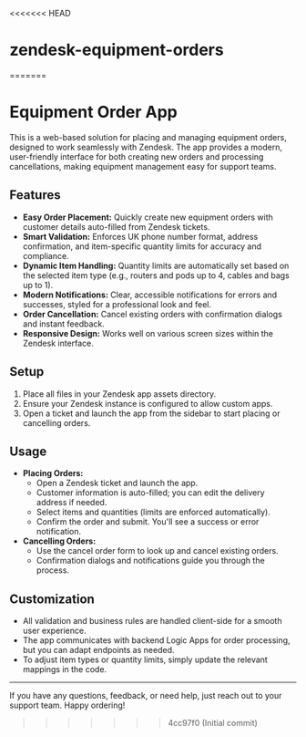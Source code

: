 <<<<<<< HEAD
# zendesk-equipment-orders
=======
# Equipment Order App

This is a web-based solution for placing and managing equipment orders, designed to work seamlessly with Zendesk. The app provides a modern, user-friendly interface for both creating new orders and processing cancellations, making equipment management easy for support teams.

## Features
- **Easy Order Placement:** Quickly create new equipment orders with customer details auto-filled from Zendesk tickets.
- **Smart Validation:** Enforces UK phone number format, address confirmation, and item-specific quantity limits for accuracy and compliance.
- **Dynamic Item Handling:** Quantity limits are automatically set based on the selected item type (e.g., routers and pods up to 4, cables and bags up to 1).
- **Modern Notifications:** Clear, accessible notifications for errors and successes, styled for a professional look and feel.
- **Order Cancellation:** Cancel existing orders with confirmation dialogs and instant feedback.
- **Responsive Design:** Works well on various screen sizes within the Zendesk interface.

## Setup
1. Place all files in your Zendesk app assets directory.
2. Ensure your Zendesk instance is configured to allow custom apps.
3. Open a ticket and launch the app from the sidebar to start placing or cancelling orders.

## Usage
- **Placing Orders:**
  - Open a Zendesk ticket and launch the app.
  - Customer information is auto-filled; you can edit the delivery address if needed.
  - Select items and quantities (limits are enforced automatically).
  - Confirm the order and submit. You'll see a success or error notification.
- **Cancelling Orders:**
  - Use the cancel order form to look up and cancel existing orders.
  - Confirmation dialogs and notifications guide you through the process.

## Customization
- All validation and business rules are handled client-side for a smooth user experience.
- The app communicates with backend Logic Apps for order processing, but you can adapt endpoints as needed.
- To adjust item types or quantity limits, simply update the relevant mappings in the code.

---
If you have any questions, feedback, or need help, just reach out to your support team. Happy ordering!
>>>>>>> 4cc97f0 (Initial commit)
